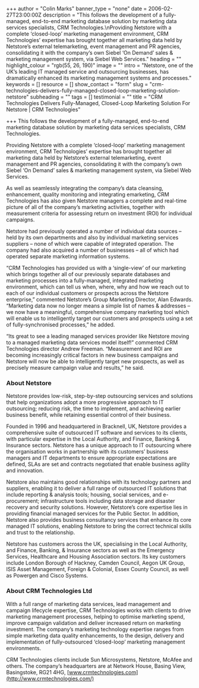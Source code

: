 +++
author = "Colin Marks"
banner_type = "none"
date = 2006-02-27T23:00:00Z
description = "This follows the development of a fully-managed, end-to-end marketing database solution by marketing data services specialists, CRM Technologies.\nProviding Netstore with a complete ‘closed-loop’ marketing management environment, CRM Technologies’ expertise has brought together all marketing data held by Netstore’s external telemarketing, event management and PR agencies, consolidating it with the company’s own Siebel ‘On Demand’ sales & marketing management system, via Siebel Web Services."
heading = ""
highlight_colour = "rgb(55, 26, 190)"
image = ""
intro = "Netstore, one of the UK’s leading IT managed service and outsourcing businesses, has dramatically enhanced its marketing management systems and processes."
keywords = []
resource = []
show_contact = "form"
slug = "crm-technologies-delivers-fully-managed-closed-loop-marketing-solution-netstore"
subheading = ""
tags = []
testimonial = ""
title = "CRM Technologies Delivers Fully-Managed, Closed-Loop Marketing Solution For Netstore | CRM Technologies"

+++
This follows the development of a fully-managed, end-to-end marketing database solution by marketing data services specialists, CRM Technologies.

Providing Netstore with a complete ‘closed-loop’ marketing management environment, CRM Technologies’ expertise has brought together all marketing data held by Netstore’s external telemarketing, event management and PR agencies, consolidating it with the company’s own Siebel ‘On Demand’ sales & marketing management system, via Siebel Web Services.

As well as seamlessly integrating the company’s data cleansing, enhancement, quality monitoring and integrating emarketing, CRM Technologies has also given Netstore managers a complete and real-time picture of all of the company’s marketing activities, together with measurement criteria for assessing return on investment (ROI) for individual campaigns.

Netstore had previously operated a number of individual data sources – held by its own departments and also by individual marketing services suppliers – none of which were capable of integrated operation. The company had also acquired a number of businesses – all of which had operated separate marketing information systems.

“CRM Technologies has provided us with a ‘single-view’ of our marketing which brings together all of our previously separate databases and marketing processes into a fully-managed, integrated marketing environment, which can tell us when, where, why and how we reach out to each of our individual customers or prospects across the Netstore enterprise,” commented Netstore’s Group Marketing Director, Alan Edwards. “Marketing data now no longer means a simple list of names & addresses – we now have a meaningful, comprehensive company marketing tool which will enable us to intelligently target our customers and prospects using a set of fully-synchronised processes,” he added.

“Its great to see a leading managed services provider like Netstore moving to a managed marketing data services model itself!” commented CRM Technologies director Andrew Freeman. “Measurement and ROI are becoming increasingly critical factors in new business campaigns and Netstore will now be able to intelligently target new prospects, as well as precisely measure campaign value and results,” he said.

### About Netstore

Netstore provides low-risk, step-by-step outsourcing services and solutions that help organizations adopt a more progressive approach to IT outsourcing; reducing risk, the time to implement, and achieving earlier business benefit, while retaining essential control of their business.

Founded in 1996 and headquartered in Bracknell, UK, Netstore provides a comprehensive suite of outsourced IT software and services to its clients, with particular expertise in the Local Authority, and Finance, Banking & Insurance sectors. Netstore has a unique approach to IT outsourcing where the organisation works in partnership with its customers’ business managers and IT departments to ensure appropriate expectations are defined, SLAs are set and contracts negotiated that enable business agility and innovation.

Netstore also maintains good relationships with its technology partners and suppliers, enabling it to deliver a full range of outsourced IT solutions that include reporting & analysis tools; housing, social services, and e-procurement; infrastructure tools including data storage and disaster recovery and security solutions. However, Netstore’s core expertise lies in providing financial managed services for the Public Sector. In addition, Netstore also provides business consultancy services that enhance its core managed IT solutions, enabling Netstore to bring the correct technical skills and trust to the relationship.

Netstore has customers across the UK, specialising in the Local Authority, and Finance, Banking, & Insurance sectors as well as the Emergency Services, Healthcare and Housing Association sectors. Its key customers include London Borough of Hackney, Camden Council, Aegon UK Group, ISIS Asset Management, Foreign & Colonial, Essex County Council, as well as Powergen and Cisco Systems.

### About CRM Technologies Ltd

With a full range of marketing data services, lead management and campaign lifecycle expertise, CRM Technologies works with clients to drive marketing management processes, helping to optimise marketing spend, improve campaign validation and deliver increased return on marketing investment. The company’s marketing technology expertise ranges from simple marketing data quality enhancements, to the design, delivery and implementation of fully-outsourced ‘closed-loop’ marketing management environments.

CRM Technologies clients include Sun Microsystems, Netstore, McAfee and others. The company’s headquarters are at Network House, Basing View, Basingstoke, RG21 4HG, [www.crmtechnologies.com](http://www.crmtechnologies.com/)